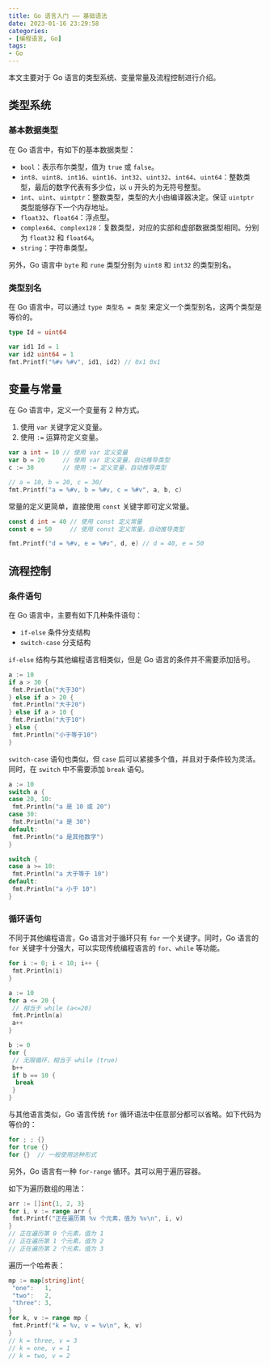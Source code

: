 ```yaml
---
title: Go 语言入门 —— 基础语法
date: 2023-01-16 23:29:58
categories:
- [编程语言, Go]
tags:
- Go
---
```

本文主要对于 Go 语言的类型系统、变量常量及流程控制进行介绍。

<!-- more -->

## 类型系统

### 基本数据类型

在 Go 语言中，有如下的基本数据类型：

- `bool`：表示布尔类型，值为 `true` 或 `false`。
- `int8`、`uint8`、`int16`、`uint16`、`int32`、`uint32`、`int64`、`uint64`：整数类型，最后的数字代表有多少位，以 `u` 开头的为无符号整型。
- `int`、`uint`、`uintptr`：整数类型，类型的大小由编译器决定。保证 `uintptr` 类型能够存下一个内存地址。
- `float32`、`float64`：浮点型。
- `complex64`、`complex128`：复数类型，对应的实部和虚部数据类型相同。分别为 `float32` 和 `float64`。
- `string`：字符串类型。

另外，Go 语言中 `byte` 和 `rune` 类型分别为 `uint8` 和 `int32` 的类型别名。

### 类型别名

在 Go 语言中，可以通过 `type 类型名 = 类型` 来定义一个类型别名，这两个类型是等价的。

```go
type Id = uint64

var id1 Id = 1
var id2 uint64 = 1
fmt.Printf("%#v %#v", id1, id2) // 0x1 0x1
```

## 变量与常量

在 Go 语言中，定义一个变量有 2 种方式。

1. 使用 `var` 关键字定义变量。
2. 使用 `:=` 运算符定义变量。

```go
var a int = 10 // 使用 var 定义变量
var b = 20     // 使用 var 定义变量，自动推导类型
c := 30        // 使用 := 定义变量，自动推导类型

// a = 10, b = 20, c = 30/
fmt.Printf("a = %#v, b = %#v, c = %#v", a, b, c)
```

常量的定义更简单，直接使用 `const` 关键字即可定义常量。

```go
const d int = 40 // 使用 const 定义常量
const e = 50     // 使用 const 定义常量，自动推导类型

fmt.Printf("d = %#v, e = %#v", d, e) // d = 40, e = 50
```

## 流程控制

### 条件语句

在 Go 语言中，主要有如下几种条件语句：

- `if-else` 条件分支结构
- `switch-case` 分支结构

`if-else` 结构与其他编程语言相类似，但是 Go 语言的条件并不需要添加括号。

```go
a := 10
if a > 30 {
 fmt.Println("大于30")
} else if a > 20 {
 fmt.Println("大于20")
} else if a > 10 {
 fmt.Println("大于10")
} else {
 fmt.Println("小于等于10")
}
```

`switch-case` 语句也类似，但 `case` 后可以紧接多个值，并且对于条件较为灵活。同时，在 `switch` 中不需要添加 `break` 语句。

```go
a := 10
switch a {
case 20, 10:
 fmt.Println("a 是 10 或 20")
case 30:
 fmt.Println("a 是 30")
default:
 fmt.Println("a 是其他数字")
}

switch {
case a >= 10:
 fmt.Println("a 大于等于 10")
default:
 fmt.Println("a 小于 10")
}
```

### 循环语句

不同于其他编程语言，Go 语言对于循环只有 `for` 一个关键字。同时，Go 语言的 `for` 关键字十分强大，可以实现传统编程语言的 `for`、`while` 等功能。

```go
for i := 0; i < 10; i++ {
 fmt.Println(i)
}

a := 10
for a <= 20 {
 // 相当于 while (a<=20)
 fmt.Println(a)
 a++
}

b := 0
for {
 // 无限循环，相当于 while (true)
 b++
 if b == 10 {
  break
 }
}
```

与其他语言类似，Go 语言传统 `for` 循环语法中任意部分都可以省略。如下代码为等价的：

```go
for ; ; {}
for true {}
for {}  // 一般使用这种形式
```

另外，Go 语言有一种 `for-range` 循环。其可以用于遍历容器。

如下为遍历数组的用法：

```go
arr := []int{1, 2, 3}
for i, v := range arr {
 fmt.Printf("正在遍历第 %v 个元素，值为 %v\n", i, v)
}
// 正在遍历第 0 个元素，值为 1
// 正在遍历第 1 个元素，值为 2
// 正在遍历第 2 个元素，值为 3
```

遍历一个哈希表：

```go
mp := map[string]int{
 "one":   1,
 "two":   2,
 "three": 3,
}
for k, v := range mp {
 fmt.Printf("k = %v, v = %v\n", k, v)
}
// k = three, v = 3
// k = one, v = 1
// k = two, v = 2
```
